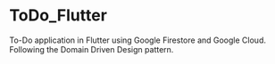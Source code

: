 # ToDo_Flutter
To-Do application in Flutter using Google Firestore and Google Cloud. Following the Domain Driven Design pattern. 
